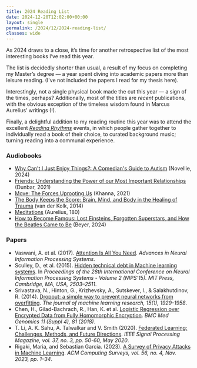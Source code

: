 ```yaml
---
title: 2024 Reading List
date: 2024-12-20T12:02:00+00:00
layout: single
permalink: /2024/12/2024-reading-list/
classes: wide
---
```


As 2024 draws to a close, it’s time for another retrospective list of the most interesting books I’ve read this year. 

The list is decidedly shorter than usual, a result of my focus on completing my Master’s degree — a year spent diving into academic papers more than leisure reading. (I've not included the papers I read for my thesis here).

Interestingly, not a single physical book made the cut this year — a sign of the times, perhaps? Additionally, most of the titles are _recent_ publications, with the obvious exception of the timeless wisdom found in Marcus Aurelius’ writings (!).

Finally, a delightful addition to my reading routine this year was to attend the excellent [_Reading Rhythms_](https://readingrhythms.co) events, in which people gather together to individually read a book of their choice, to curated background music; turning reading into a communal experience.

### Audiobooks

* [Why Can't I Just Enjoy Things?: A Comedian's Guide to Autism](https://www.goodreads.com/book/show/204881333-why-can-t-i-just-enjoy-things) (Novellie, 2024)
* [Friends: Understanding the Power of our Most Important Relationships](https://www.goodreads.com/book/show/56883977-friends) (Dunbar, 2021)
* [Move: The Forces Uprooting Us](https://www.goodreads.com/book/show/56898242-move) (Khanna, 2021)
* [The Body Keeps the Score: Brain, Mind, and Body in the Healing of Trauma](https://www.goodreads.com/book/show/18693771-the-body-keeps-the-score) (van der Kolk, 2014)
* [Meditations](https://www.goodreads.com/book/show/30659.Meditations) (Aurelius, 180)
* [How to Become Famous: Lost Einsteins, Forgotten Superstars, and How the Beatles Came to Be](https://www.goodreads.com/book/show/192724314-how-to-become-famous) (Beyer, 2024)

### Papers

* Vaswani, A. et al. (2017). [Attention Is All You Need](https://papers.nips.cc/paper_files/paper/2017/hash/3f5ee243547dee91fbd053c1c4a845aa-Abstract.html). _Advances in Neural Information Processing Systems_.
* Sculley, D., et al. (2015). [Hidden technical debt in Machine learning systems](https://dl.acm.org/doi/10.5555/2969442.2969519). In _Proceedings of the 28th International Conference on Neural Information Processing Systems - Volume 2 (NIPS'15). MIT Press, Cambridge, MA, USA, 2503–2511_. 
* Srivastava, N., Hinton, G., Krizhevsky, A., Sutskever, I., & Salakhutdinov, R. (2014). [Dropout: a simple way to prevent neural networks from overfitting](https://jmlr.org/papers/v15/srivastava14a.html). _The journal of machine learning research, 15(1), 1929-1958_.
* Chen, H., Gilad-Bachrach, R., Han, K. et al. [Logistic Regression over Encrypted Data from Fully Homomorphic Encryption](https://doi.org/10.1186/s12920-018-0397-z). _BMC Med Genomics 11 (Suppl 4), 81 (2018)_.
* T. Li, A. K. Sahu, A. Talwalkar and V. Smith (2020). [Federated Learning: Challenges, Methods, and Future Directions](https://doi.org/10.1109/MSP.2020.2975749). _IEEE Signal Processing Magazine, vol. 37, no. 3, pp. 50-60, May 2020_.
* Rigaki, Maria, and Sebastian Garcia. (2023). [A Survey of Privacy Attacks in Machine Learning](https://doi.org/10.1145/3624010). _ACM Computing Surveys, vol. 56, no. 4, Nov. 2023, pp. 1–34_. 
